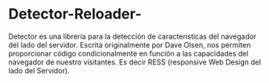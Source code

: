 # Detector-Reloader-
Detector es una libreria para la detección de caracteristicas del navegador del lado del servidor. Escrita originalmente por Dave Olsen, nos permiten proporcionar código condicionalmente en función a las capacidades del navegador de nuestro visitantes. Es decir RESS (responsive Web Design del lado del Servidor).
